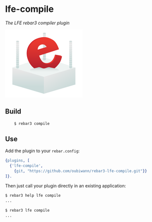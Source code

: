 lfe-compile
=====

*The LFE rebar3 compiler plugin*

<img src="resources/images/logo.png" />


Build
-----

```bash
    $ rebar3 compile
```


Use
---

Add the plugin to your ``rebar.config``:

```erlang
{plugins, [
  {'lfe-compile',
    {git, "https://github.com/oubiwann/rebar3-lfe-compile.git"}}
]}.
```

Then just call your plugin directly in an existing application:


```bash
$ rebar3 help lfe compile
...
```

```bash
$ rebar3 lfe compile
...
```
